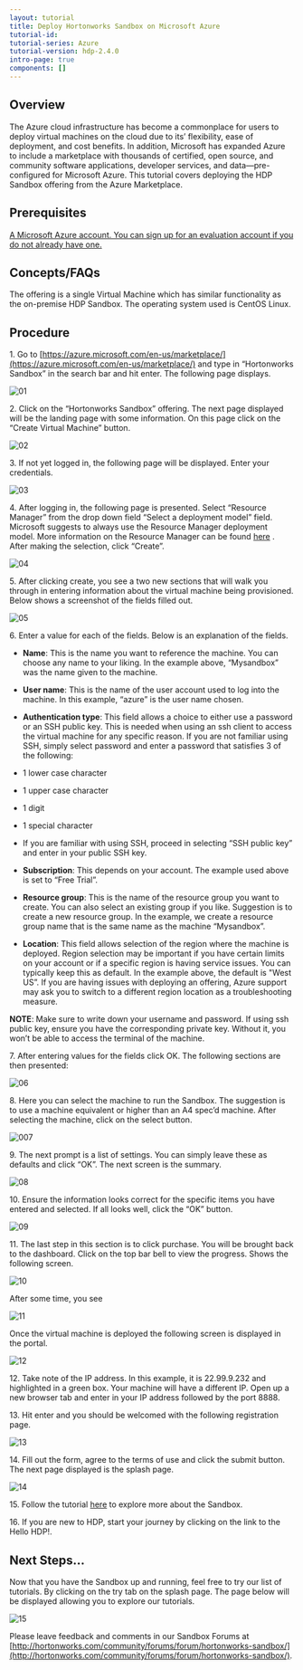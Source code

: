 ```yaml
---
layout: tutorial
title: Deploy Hortonworks Sandbox on Microsoft Azure
tutorial-id:
tutorial-series: Azure
tutorial-version: hdp-2.4.0
intro-page: true
components: []
---
```



## Overview

The Azure cloud infrastructure has become a commonplace for users to deploy virtual machines on the cloud due to its’ flexibility, ease of deployment, and cost benefits.  In addition, Microsoft has expanded Azure to include a marketplace with thousands of certified, open source, and community software applications, developer services, and data—pre-configured for Microsoft Azure.  This tutorial covers deploying the HDP Sandbox offering from the Azure Marketplace.  

## Prerequisites
[A Microsoft Azure account. You can sign up for an evaluation account if you do not already have one.](https://azure.microsoft.com/en-us/pricing/free-trial/)

## Concepts/FAQs

The offering is a single Virtual Machine which has similar functionality as the on-premise HDP Sandbox. The operating system used is CentOS Linux.

## Procedure

1\. Go to [https://azure.microsoft.com/en-us/marketplace/](https://azure.microsoft.com/en-us/marketplace/) and type in “Hortonworks Sandbox” in the search bar and hit enter. The following page displays.

![01](/assets/deploying-on-ms-azure/01_azure_welcome.png)

2\. Click on the “Hortonworks Sandbox” offering. The next page displayed will be the landing page with some information.  On this page click on the “Create Virtual Machine” button.

![02](/assets/deploying-on-ms-azure/02_azure_create_sandbox.png)

3\. If not yet logged in, the following page will be displayed. Enter your credentials.

![03](/assets/deploying-on-ms-azure/03_azure_sign_in.png)

4\. After logging in, the following page is presented.  Select “Resource Manager” from the drop down field “Select a deployment model” field.  Microsoft suggests to always use the Resource Manager deployment model.  More information on the Resource Manager can be found [here](https://azure.microsoft.com/en-us/documentation/articles/resource-group-overview/) .  After making the selection, click “Create”.

![04](/assets/deploying-on-ms-azure/4_select_resource_manager.png)

5\. After clicking create, you see a two new sections that will walk you through in entering information about the virtual machine being provisioned.  Below shows a screenshot of the fields filled out.

![05](/assets/deploying-on-ms-azure/5_sandbox_settings.png)

6\. Enter a value for each of the fields.  Below is an explanation of the fields.

- **Name**: This is the name you want to reference the machine.  You can choose any name to your liking.  In the example above, “Mysandbox” was the name given to the machine.
- **User name**:  This is the name of the user account used to log into the machine.  In this example, “azure” is the user name chosen.  
- **Authentication type**: This field allows a choice to either use a password or an SSH public key.  This is needed when using an ssh client to access the virtual machine for any specific reason.  If you are not familiar using SSH, simply select password and enter a password that satisfies 3 of the following:       
 - 1 lower case character
 - 1 upper case character
 - 1 digit
 - 1 special character
 - If you are familiar with using SSH, proceed in selecting “SSH public key” and enter in your public SSH key.

- **Subscription**:  This depends on your account.  The example used above is set to “Free Trial”.  
- **Resource group**: This is the name of the resource group you want to create.  You can also select an existing group if you like.  Suggestion is to create a new resource group.  In the example, we create a resource group name that is the same name as the machine “Mysandbox”.
- **Location**: This field allows selection of the region where the machine is deployed.  Region selection may be important if you have certain limits on your account or if a specific region is having service issues.  You can typically keep this as default.  In the example above, the default is "West US”.  If you are having issues with deploying an offering, Azure support may ask you to switch to a different region location as a troubleshooting measure.

**NOTE**:  Make sure to write down your username and password.  If using ssh public key, ensure you have the corresponding private key.  Without it, you won’t be able to access the terminal of the machine.

7\. After entering values for the fields click OK.  The following sections are then presented:

![06](/assets/deploying-on-ms-azure/6_select_machine_type.png)

8\. Here you can select the machine to run the Sandbox.  The suggestion is to use a machine equivalent or higher than an A4 spec’d machine.  After selecting the machine, click on the select button.   

![007](/assets/deploying-on-ms-azure/7_confirm_settings.png)

9\. The next prompt is a list of settings.  You can simply leave these as defaults and click “OK”.  The next screen is the summary.

![08](/assets/deploying-on-ms-azure/8_azure_machine_summary.png)

10\. Ensure the information looks correct for the specific items you have entered and selected.  If all looks well,  click the “OK” button.  

![09](/assets/deploying-on-ms-azure/9_finalize_machine_buy.png)

11\. The last step in this section is to click purchase.  You will be brought back to the dashboard. Click on the top bar bell to view the progress. Shows the following screen.

![10](/assets/deploying-on-ms-azure/010_deploying_sandbox.png)

After some time, you see

![11](/assets/deploying-on-ms-azure/0100_deploying_sandbox_successful.png)

Once the virtual machine is deployed the following screen is displayed in the portal.

![12](/assets/deploying-on-ms-azure/011_sandox_ip_address.png)

12\. Take note of the IP address.  In this example, it is 22.99.9.232 and highlighted in a green box.  Your machine will have a different IP.  Open up a new browser tab and enter in your IP address followed by the port 8888.  

13\. Hit enter and you should be welcomed with the following registration page.

![13](/assets/deploying-on-ms-azure/012_sandbox_welcome.png)

14\. Fill out the form, agree to the terms of use and click the submit button.  The next page displayed is the splash page.  

![14](/assets/deploying-on-ms-azure/013_sandbox_get_started.png)

15\. Follow the tutorial  [here](http://hortonworks.com/hadoop-tutorial/learning-the-ropes-of-the-hortonworks-sandbox/) to explore more about the Sandbox.

16\. If you are new to HDP, start your journey by clicking on the link to the Hello HDP!.  

## Next Steps...
Now that you have the Sandbox up and running, feel free to try our list of tutorials.  By clicking on the try tab on the splash page.  The page below will be displayed allowing you to explore our tutorials.

![15](/assets/deploying-on-ms-azure/014_sandbox_next_steps.png)


Please leave feedback and comments in our Sandbox Forums at [http://hortonworks.com/community/forums/forum/hortonworks-sandbox/](http://hortonworks.com/community/forums/forum/hortonworks-sandbox/).
